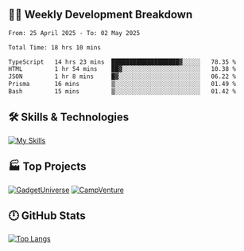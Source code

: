 

## 🧑‍💻 Weekly Development Breakdown

<!--START_SECTION:waka-->

```txt
From: 25 April 2025 - To: 02 May 2025

Total Time: 18 hrs 10 mins

TypeScript   14 hrs 23 mins  ███████████████████▓░░░░░   78.35 %
HTML         1 hr 54 mins    ██▓░░░░░░░░░░░░░░░░░░░░░░   10.38 %
JSON         1 hr 8 mins     █▓░░░░░░░░░░░░░░░░░░░░░░░   06.22 %
Prisma       16 mins         ▒░░░░░░░░░░░░░░░░░░░░░░░░   01.49 %
Bash         15 mins         ▒░░░░░░░░░░░░░░░░░░░░░░░░   01.42 %
```

<!--END_SECTION:waka-->

## 🛠️ Skills & Technologies

[![My Skills](https://skillicons.dev/icons?i=angular,react,docker,mongodb,nodejs,express,github,bootstrap,prisma,postman,postgres&perline=8)](https://skillicons.dev)

## 🏭 Top Projects

[![GadgetUniverse](https://github-readme-stats.vercel.app/api/pin/?username=aimxnaim&repo=GadgetUniverse&theme=dark)](https://github.com/aimxnaim/GadgetUniverse)
[![CampVenture](https://github-readme-stats.vercel.app/api/pin/?username=aimxnaim&repo=CampVenture&theme=dark)](https://github.com/aimxnaim/CampVenture)

## 🕛 GitHub Stats
 
[![Top Langs](https://github-readme-stats.vercel.app/api/top-langs/?username=aimxnaim&layout=compact&theme=dark)](https://github.com/anuraghazra/github-readme-stats)



